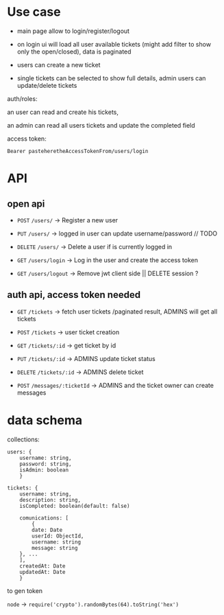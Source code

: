 # Use case

- main page allow to login/register/logout

- on login ui will load all user available tickets (might add filter to show only the open/closed), data is paginated

- users can create a new ticket

- single tickets can be selected to show full details, admin users can update/delete tickets

auth/roles:

an user can read and create his tickets,

an admin can read all users tickets and update the completed field


access token:

```
Bearer pasteheretheAccessTokenFrom/users/login
```

# API

## open api

-	`POST`		`/users/`			-> Register a new user

-	`PUT`		`/users/`			-> logged in user can update username/password // TODO

-	`DELETE`	`/users/`			-> Delete a user if is currently logged in

-	`GET`		`/users/login`		-> Log in the user and create the access token

-	`GET`		`/users/logout`		-> Remove jwt client side || DELETE session ?

## auth api, access token needed

-	`GET` 		`/tickets`				-> fetch user tickets /paginated result, ADMINS will get all tickets

-	`POST`		`/tickets`				-> user ticket creation

-	`GET`		`/tickets/:id`			-> get ticket by id

-	`PUT`		`/tickets/:id`			-> ADMINS update ticket status

-	`DELETE`	`/tickets/:id`			-> ADMINS delete ticket

- 	`POST`		`/messages/:ticketId`	-> ADMINS and the ticket owner can create messages


# data schema

collections:

```
users: {
	username: string,
	password: string,
	isAdmin: boolean
	}
```

```
tickets: {
	username: string,
 	description: string,
  	isCompleted: boolean(default: false)

	comunications: [
		{
		date: Date
		userId: ObjectId,
		username: string
		message: string
	}, ...
	],
  	createdAt: Date
  	updatedAt: Date
	}
```

to gen token

`node` -> `require('crypto').randomBytes(64).toString('hex')`
